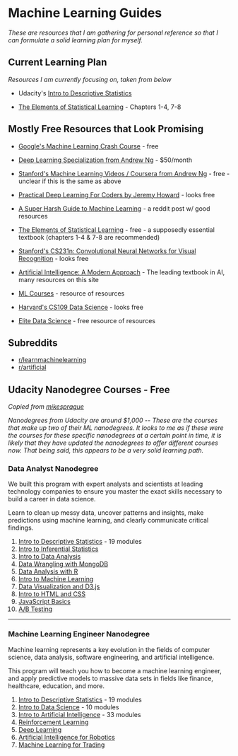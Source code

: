 # Machine Learning Guides

_These are resources that I am gathering for personal reference so that
I can formulate a solid learning plan for myself._

## Current Learning Plan

_Resources I am currently focusing on, taken from below_

* Udacity's [Intro to Descriptive Statistics](https://www.udacity.com/course/intro-to-descriptive-statistics--ud827)

* [The Elements of Statistical Learning](https://web.stanford.edu/~hastie/ElemStatLearn//printings/ESLII_print10.pdf) - Chapters 1-4, 7-8

## Mostly Free Resources that Look Promising

* [Google's Machine Learning Crash Course](https://developers.google.com/machine-learning/crash-course/ml-intro) - free

* [Deep Learning Specialization from Andrew Ng](https://www.coursera.org/specializations/deep-learning) - $50/month

* [Stanford's Machine Learning Videos / Coursera from Andrew Ng](https://www.youtube.com/playlist?list=PLZ9qNFMHZ-A4rycgrgOYma6zxF4BZGGPW) - free - unclear if this is the same as above

* [Practical Deep Learning For Coders by Jeremy Howard](http://course.fast.ai/) - looks free

* [A Super Harsh Guide to Machine Learning](https://www.reddit.com/r/MachineLearning/comments/5z8110/d_a_super_harsh_guide_to_machine_learning/) - a reddit post w/ good resources

* [The Elements of Statistical Learning](https://web.stanford.edu/~hastie/ElemStatLearn//printings/ESLII_print10.pdf) - free - a supposedly essential textbook (chapters 1-4 & 7-8 are recommended)

* [Stanford's CS231n: Convolutional Neural Networks for Visual Recognition](http://cs231n.github.io/) - looks free

* [Artificial Intelligence: A Modern Approach](http://aima.cs.berkeley.edu/) - The leading textbook in AI, many resources on this site

* [ML Courses](https://hackr.io/tutorials/learn-machine-learning-ml) - resource of resources

* [Harvard's CS109 Data Science](http://cs109.github.io/2015/) - looks free

* [Elite Data Science](https://elitedatascience.com/learn-machine-learning) - free resource of resources

## Subreddits

* [r/learnmachinelearning](https://www.reddit.com/r/learnmachinelearning/)
* [r/artificial](https://www.reddit.com/r/artificial/)


## Udacity Nanodegree Courses - Free

_Copied from [mikesprague](https://github.com/mikesprague/udacity-nanodegrees)_

_Nanodegrees from Udacity are around $1,000 -- These are the courses that make up two of their ML nanodegrees. It looks to me as if these were the courses for these specific nanodegrees at a certain point in time, it is likely that they have updated the nanodegrees to offer different courses now. That being said, this appears to be a very solid learning path._

### Data Analyst Nanodegree

We built this program with expert analysts and scientists at leading technology
companies to ensure you master the exact skills necessary to build a career in
data science.

Learn to clean up messy data, uncover patterns and insights, make predictions using machine learning, and clearly communicate critical findings.

1. [Intro to Descriptive Statistics](https://www.udacity.com/course/intro-to-descriptive-statistics--ud827) - 19 modules
1. [Intro to Inferential Statistics](https://www.udacity.com/course/intro-to-inferential-statistics--ud201)
1. [Intro to Data Analysis](https://www.udacity.com/course/intro-to-data-analysis--ud170)
1. [Data Wrangling with MongoDB](https://www.udacity.com/course/data-wrangling-with-mongodb--ud032)
1. [Data Analysis with R](https://www.udacity.com/course/data-analysis-with-r--ud651)
1. [Intro to Machine Learning](https://www.udacity.com/course/intro-to-machine-learning--ud120)
1. [Data Visualization and D3.js](https://www.udacity.com/course/data-visualization-and-d3js--ud507)
1. [Intro to HTML and CSS](https://www.udacity.com/course/intro-to-html-and-css--ud304)
1. [JavaScript Basics](https://www.udacity.com/course/javascript-basics--ud804)
1. [A/B Testing](https://www.udacity.com/course/ab-testing--ud257)

---

### Machine Learning Engineer Nanodegree

Machine learning represents a key evolution in the fields of computer
science, data analysis, software engineering, and artificial intelligence.

This program will teach you how to become a machine learning engineer,
and apply predictive models to massive data sets in fields like finance,
healthcare, education, and more.

1. [Intro to Descriptive Statistics](https://www.udacity.com/course/intro-to-descriptive-statistics--ud827) - 19 modules
1. [Intro to Data Science](https://www.udacity.com/course/intro-to-data-science--ud359) - 10 modules
1. [Intro to Artificial Intelligence](https://www.udacity.com/course/intro-to-artificial-intelligence--cs271) - 33 modules
1. [Reinforcement Learning](https://www.udacity.com/course/reinforcement-learning--ud600)
1. [Deep Learning](https://www.udacity.com/course/deep-learning--ud730)
1. [Artificial Intelligence for Robotics](https://www.udacity.com/course/artificial-intelligence-for-robotics--cs373)
1. [Machine Learning for Trading](https://www.udacity.com/course/machine-learning-for-trading--ud501)
